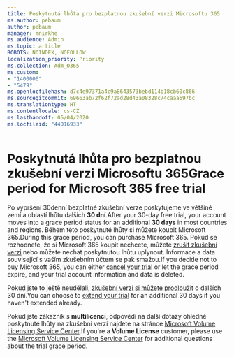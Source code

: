 ```yaml
---
title: Poskytnutá lhůta pro bezplatnou zkušební verzi Microsoftu 365
ms.author: pebaum
author: pebaum
manager: mnirkhe
ms.audience: Admin
ms.topic: article
ROBOTS: NOINDEX, NOFOLLOW
localization_priority: Priority
ms.collection: Adm_O365
ms.custom:
- "1400006"
- "5479"
ms.openlocfilehash: d7c4e97371a4c9a8643573bebd114b18cb60c866
ms.sourcegitcommit: 69663ab72f62f72ad28d43a08328c74caaa697bc
ms.translationtype: HT
ms.contentlocale: cs-CZ
ms.lasthandoff: 05/04/2020
ms.locfileid: "44016933"
---
```

# <a name="grace-period-for-microsoft-365-free-trial"></a><span data-ttu-id="13e74-102">Poskytnutá lhůta pro bezplatnou zkušební verzi Microsoftu 365</span><span class="sxs-lookup"><span data-stu-id="13e74-102">Grace period for Microsoft 365 free trial</span></span>

<span data-ttu-id="13e74-103">Po vypršení 30denní bezplatné zkušební verze poskytujeme ve většině zemí a oblastí lhůtu dalších **30 dní**.</span><span class="sxs-lookup"><span data-stu-id="13e74-103">After your 30-day free trial, your account moves into a grace period status for an additional **30 days** in most countries and regions.</span></span> <span data-ttu-id="13e74-104">Během této poskytnuté lhůty si můžete koupit Microsoft 365.</span><span class="sxs-lookup"><span data-stu-id="13e74-104">During this grace period, you can purchase Microsoft 365.</span></span> <span data-ttu-id="13e74-105">Pokud se rozhodnete, že si Microsoft 365 koupit nechcete, můžete [zrušit zkušební verzi](https://docs.microsoft.com/microsoft-365/commerce/subscriptions/cancel-your-subscription?view=o365-worldwide) nebo můžete nechat poskytnutou lhůtu uplynout. Informace a data související s vaším zkušebním účtem se pak smažou.</span><span class="sxs-lookup"><span data-stu-id="13e74-105">If you decide not to buy Microsoft 365, you can either [cancel your trial](https://docs.microsoft.com/microsoft-365/commerce/subscriptions/cancel-your-subscription?view=o365-worldwide) or let the grace period expire, and your trial account information and data is deleted.</span></span>

<span data-ttu-id="13e74-106">Pokud jste to ještě neudělali, [zkušební verzi si můžete prodloužit](https://docs.microsoft.com/microsoft-365/commerce/extend-your-trial) o dalších 30 dní.</span><span class="sxs-lookup"><span data-stu-id="13e74-106">You can choose to [extend your trial](https://docs.microsoft.com/microsoft-365/commerce/extend-your-trial) for an additional 30 days if you haven't extended already.</span></span>

<span data-ttu-id="13e74-107">Pokud jste zákazník s **multilicencí**, odpovědi na další dotazy ohledně poskytnuté lhůty na zkušební verzi najdete na stránce [Microsoft Volume Licensing Service Center](https://support.microsoft.com/help/4471406/how-to-contact-the-microsoft-volume-licensing-service-center).</span><span class="sxs-lookup"><span data-stu-id="13e74-107">If you're a **Volume License** customer, please use the [Microsoft Volume Licensing Service Center](https://support.microsoft.com/help/4471406/how-to-contact-the-microsoft-volume-licensing-service-center) for additional questions about the trial grace period.</span></span>
